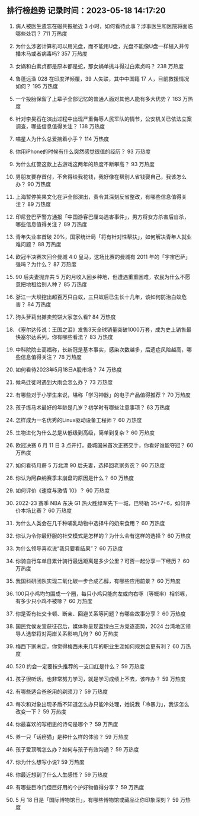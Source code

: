 
## 排行榜趋势 记录时间：2023-05-18 14:17:20
  
  1. 病人被医生遗忘在磁共振舱近 3 小时，如何看待此事？涉事医生和医院将面临哪些处罚？ 711 万热度
    
  2. 为什么涉密计算机可以用光盘，而不能用U盘，光盘不能像U盘一样植入并传播木马或者病毒吗? 357 万热度
    
  3. 女娲和白素贞都是原本都是蛇，那女娲单挑斗得过白素贞吗？ 238 万热度
    
  4. 鲁蓬远渔 028 在印度洋倾覆，39 人失联，其中中国籍 17 人，目前救援情况如何？ 195 万热度
    
  5. 一个投胎保留了上辈子全部记忆的普通人面对其他人能有多大优势？ 163 万热度
    
  6. 针对李昊石在演出过程中出现严重侮辱人民军队的情节，公安机关已依法立案调查，哪些信息值得关注？ 138 万热度
    
  7. 喵星人为什么总爱揣着小手？ 114 万热度
    
  8. 你用iPhone的时候有什么突然感觉很值的经历？ 93 万热度
    
  9. 为什么红警这款上古游戏这两年的热度不断攀高？ 93 万热度
    
  10. 男朋友要存首付，不舍得给我花钱，我好像在帮别人省钱娶自己，我该怎么办？ 90 万热度
    
  11. 上海暂停笑果文化在沪全部演出，责令其深刻反省整改，有哪些信息值得关注？ 89 万热度
    
  12. 印尼登巴萨警方通报「中国游客巴厘岛遇害事件」，男方将女方杀害后自杀，哪些信息值得关注？ 89 万热度
    
  13. 青年失业率首破 20%，国家统计局「将有针对性帮扶」，如何解决青年人就业难问题？ 88 万热度
    
  14. 欧冠半决赛次回合曼城 4:0 皇马，这场比赛的曼城有 2011 年的「宇宙巴萨」强吗？为什么？ 87 万热度
    
  15. 90 后夫妻抛弃共 5 万的月收入回乡种地，但遭遇重重困难，农民为什么不愿意把地租给别人种？ 85 万热度
    
  16. 浙江一大坝挖出超百万只白蚁，三只蚁后已生长十几年，该如何防治白蚁危害？ 84 万热度
    
  17. 狗头萝莉出摊卖煎饼大家怎么看? 84 万热度
    
  18. 《塞尔达传说：王国之泪》发售3天全球销量突破1000万套，成为史上销售最快塞尔达系列，你有哪些看法？ 83 万热度
    
  19. 中科院院士高福称，长新冠是基本事实，感染次数越多，后遗症风险越高，哪些信息值得关注？ 78 万热度
    
  20. 如何看待2023年5月18日A股市场？ 74 万热度
    
  21. 候鸟迁徙时遇到大雨会怎么办？ 73 万热度
    
  22. 有哪些对于小学生来说，堪称「学习神器」的电子产品值得推荐？ 70 万热度
    
  23. 孩子练马术最好的年龄是几岁？初学时有哪些注意事项？ 63 万热度
    
  24. 怎样成为一名优秀的Linux驱动设备工程师？ 60 万热度
    
  25. 生物进化为什么总是从低级到高级，简单到复杂？ 60 万热度
    
  26. 欧冠决赛 6 月 11 日 3 点开打，曼城国米首次正赛交手，你看好谁能夺冠？ 60 万热度
    
  27. 如何看待月薪 5 万北漂 90 后夫妻，选择回老家务农？ 60 万热度
    
  28. 你认为阿森纳赛季末崩盘的原因是什么？ 60 万热度
    
  29. 如何评价《速度与激情 10》？ 60 万热度
    
  30. 2022-23 赛季 NBA 东决 G1 热火胜绿军先下一城，巴特勒 35+7+6，如何评价本场比赛？ 60 万热度
    
  31. 为什么人类会在几千种哺乳动物中选择牛的奶来食用？ 60 万热度
    
  32. 你认为令你最舒服的社交模式是怎样的？为什么会有这样的选择？ 60 万热度
    
  33. 为什么领导喜欢说“我只要看结果”？ 60 万热度
    
  34. 你骑自行车单日累计骑行最远距离是多少公里？可否一起分享一下经历？ 60 万热度
    
  35. 我国科研团队实现二氧化碳一步合成乙醇，有哪些应用前景？ 60 万热度
    
  36. 100只小鸡均匀围成一个圈，每只小鸡只能向左或向右啄（等概率）相邻啄，有多少只小鸡不被啄？ 60 万热度
    
  37. 你是否有社交卡顿、断亲、回避关系等问题？有哪些故事分享？ 60 万热度
    
  38. 国民党侯友宜获征召后，媒体称呈现蓝绿白三方竞逐态势，2024 台湾地区领导人选举将对两岸关系影响几何？ 60 万热度
    
  39. 梅西下家未定，你觉得梅西未来几年的职业生涯如何规划会更有利？ 60 万热度
    
  40. 520 约会一定要按头推荐的一支口红是什么？ 59 万热度
    
  41. 孩子很听话，也非常努力学习，就是学习成绩上不去，该咋办？ 59 万热度
    
  42. 有哪些适合爸爸用的剃须刀？ 59 万热度
    
  43. 每次和对象出现矛盾不知道怎么办只能冷处理，她说我「冷暴力」，我该怎么改变一下？ 59 万热度
    
  44. 你最喜欢的写相思的诗句是哪个？ 59 万热度
    
  45. 养一只「话痨猫」是种什么样的体验？ 59 万热度
    
  46. 孩子爱顶嘴怎么办？如何与孩子有效沟通？ 59 万热度
    
  47. 你为什么想写小说? 59 万热度
    
  48. 你最近想到了什么人生感悟？ 59 万热度
    
  49. 有哪些巨冷门但巨好用的个护好物值得分享？ 59 万热度
    
  50. 5 月 18 日是「国际博物馆日」，有哪些博物馆或藏品让你印象深刻？ 59 万热度
    